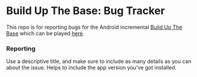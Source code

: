 # Build Up The Base: Bug Tracker

This repo is for reporting bugs for the Android incremental [Build Up The Base](https://i.imgur.com/94OKPVG.png?1) which can be played [here](https://play.google.com/store/apps/details?id=com.tankorsmash.buildupthebase).

### Reporting

Use a descriptive title, and make sure to include as many details as you can about the issue. Helps to include the app version you've got installed.
